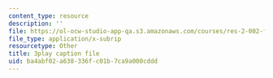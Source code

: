 ```yaml
---
content_type: resource
description: ''
file: https://ol-ocw-studio-app-qa.s3.amazonaws.com/courses/res-2-002-finite-element-procedures-for-solids-and-structures-spring-2010/ba4abf02a638336fc01b7ca9a000cddd_Krb1fF2Ycgo.srt
file_type: application/x-subrip
resourcetype: Other
title: 3play caption file
uid: ba4abf02-a638-336f-c01b-7ca9a000cddd
---
```


